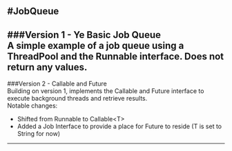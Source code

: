 #JobQueue
---
###Version 1 - Ye Basic Job Queue<br />
A simple example of a job queue using a ThreadPool and the Runnable 
interface.  Does not return any values.
---
###Version 2 - Callable and Future<br />
Building on version 1, implements the Callable and Future interface to execute 
background threads and retrieve results. <br />
Notable changes:

- Shifted from Runnable to Callable&lt;T&gt;
- Added a Job Interface to provide a place for Future<T> to reside (T is set to String for now)

---
